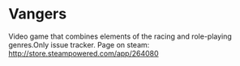 Vangers
=======

 Video game that combines elements of the racing and role-playing genres.Only issue tracker. 
 Page on steam: http://store.steampowered.com/app/264080 

